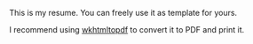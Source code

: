 This is my resume. You can freely use it as template for yours.

I recommend using [wkhtmltopdf](https://github.com/aur1mas/Wkhtmltopdf) to convert it to PDF and print it.
